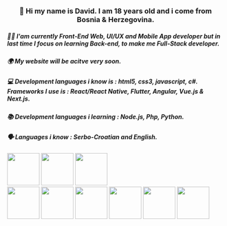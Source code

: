 <div>
  <h3 align="center">👋 Hi my name is <b>David</b>. I am 18 years old and i come from Bosnia & Herzegovina.</h1>
  <h5>👨‍💻 I'am currently <b>Front-End Web, UI/UX and Mobile App developer</b> but in last time I focus on learning Back-end, to make me Full-Stack developer.</h1>
  <h5>🌍 <b>My website will be acitve very soon.</b></h1>
  <h5>💻 Development languages i know is : <b>html5, css3, javascript, c#.</b> Frameworks I use is : <b>React/React Native, Flutter, Angular, Vue.js & Next.js.</b></h1>
  <h5>📚 Development languages i learning : <b>Node.js, Php, Python.</b></h5>
  <h5>🗣️ Languages i know : <b>Serbo-Croatian and English.</b></h5>
  
  <div>
    <img src="https://clipground.com/images/html5-logo-2.png" alt="" width="75"/>
    <img src="https://cdn.freebiesupply.com/logos/large/2x/css3-logo-png-transparent.png" alt="" width="75"/>
    <img src="https://th.bing.com/th/id/R.4cb2d3028fa2487ea50620239536e26e?rik=V1xpKI94DUKnfQ&pid=ImgRaw&r=0" alt="" width="75"/>
  </div>
  <div>
    <img src="https://th.bing.com/th/id/OIP.QdIrCNdF2ZVylABjjes1LAHaGq?pid=ImgDet&rs=1" alt="" width="75"/>
    <img src="https://th.bing.com/th/id/R.8122358dfcc3f3edfac0e6cdfed694ce?rik=PMGqQUGVFvIDng&riu=http%3a%2f%2fwww.thecreatorhome.com%2fstatic%2fimg%2freact-icon-0.png&ehk=cRg%2bw6UoSA3zfvHm3FhLgkoIX%2fjZ2Pza%2b4cpRBNo7Ao%3d&risl=&pid=ImgRaw&r=0&sres=1&sresct=1" alt="" width="75"/>
    <img src="https://th.bing.com/th/id/R.8a50b602aa79b19775c22d02a290f51f?rik=czogydEprX9aOg&pid=ImgRaw&r=0" alt="" width="75"/>
    <img src="https://th.bing.com/th/id/R.b4de5578860cdc8e8a9a73feadf3fa06?rik=sFmUVMbVGFUkJg&riu=http%3a%2f%2fiandow.github.io%2fimg%2f1024px-Vue.js_Logo_2.svg.png&ehk=XProk8%2fswz95wRic67ZRM%2b%2fJcpTCfIYwTwhYL%2baXUg0%3d&risl=&pid=ImgRaw&r=0" alt="" width="75"/>
    <img src="https://th.bing.com/th/id/R.4a4d448f5f01c81b630b5fca68fb1926?rik=8xhpxj2ohbG%2frA&pid=ImgRaw&r=0" alt="" width="75"/>
    <img src="https://th.bing.com/th/id/OIP.QdIrCNdF2ZVylABjjes1LAHaGq?pid=ImgDet&rs=1" alt="" width="75"/>
  </div>
</div>
